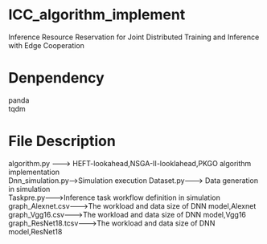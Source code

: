 # ICC_algorithm_implement
Inference Resource Reservation for Joint Distributed Training and Inference with Edge Cooperation
# Denpendency
panda  
tqdm
# File Description
algorithm.py ---> HEFT-lookahead,NSGA-II-looklahead,PKGO algorithm implementation  
Dnn_simulation.py-->Simulation execution 
Dataset.py---> Data generation in simulation  
Taskpre.py--->Inference task workflow definition in simulation  
graph_Alexnet.csv--->The workload and data size of DNN model,Alexnet  
graph_Vgg16.csv--->The workload and data size of DNN model,Vgg16  
graph_ResNet18.tcsv--->The workload and data size of DNN model,ResNet18  


